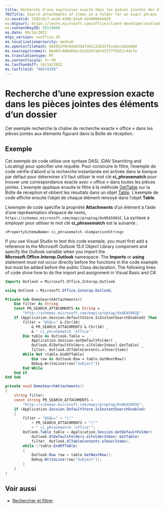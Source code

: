 ```yaml
---
title: Recherche d’une expression exacte dans les pièces jointes des éléments d’un dossier
TOCTitle: Search attachments of items in a folder for an exact phrase
ms:assetid: 3202c0c7-ee3d-4396-b3a9-d24990b44829
ms:mtpsurl: https://learn.microsoft.com/office/client-developer/outlook/pia/how-to-search-attachments-of-items-in-a-folder-for-an-exact-phrase?redirectedfrom=MSDN
ms:contentKeyID: 55119889
ms.date: 09/14/2021
mtps_version: v=office.15
ms.localizationpriority: medium
ms.openlocfilehash: 94201370c65643daf361131b2575cebacd2eebb0
ms.sourcegitcommit: b6d8fc4db483ecd1a3247a6cb3377f5b52c44cfe
ms.translationtype: MT
ms.contentlocale: fr-FR
ms.lasthandoff: 10/14/2022
ms.locfileid: "68574356"
---
```

# <a name="search-attachments-of-items-in-a-folder-for-an-exact-phrase"></a>Recherche d’une expression exacte dans les pièces jointes des éléments d’un dossier

Cet exemple recherche la chaîne de recherche exacte « office » dans les pièces jointes aux éléments figurant dans la Boîte de réception.

## <a name="example"></a>Exemple

Cet exemple de code utilise une syntaxe DASL (DAV Searching and Locating) pour spécifier une requête. Pour construire le filtre, l’exemple de code vérifie d’abord si la recherche instantanée est activée dans la banque par défaut pour déterminer s’il faut utiliser le mot clé **ci\_phrasematch** pour trouver une correspondance exacte avec « office » dans toutes les pièces jointes. L’exemple applique ensuite le filtre à la méthode [GetTable](/dotnet/api/microsoft.office.interop.outlook.mapifolder.gettable) sur la Boîte de réception et obtient les résultats dans un objet [Table](/dotnet/api/microsoft.office.interop.outlook.table). L’exemple de code affiche ensuite l’objet de chaque élément renvoyé dans l’objet **Table**.

L’exemple de code spécifie la propriété **Attachments** d’un élément à l’aide d’une représentation d’espace de noms, `https://schemas.microsoft.com/mapi/proptag/0x0EA5001E`. La syntaxe à employer pour utiliser le mot clé **ci\_phrasematch** est la suivante :

`<PropertySchemaName> ci_phrasematch <ComparisonString>`

If you use Visual Studio to test this code example, you must first add a reference to the Microsoft Outlook 15.0 Object Library component and specify the Outlook variable when you import the **Microsoft.Office.Interop.Outlook** namespace. The **Imports** or **using** statement must not occur directly before the functions in the code example but must be added before the public Class declaration. The following lines of code show how to do the import and assignment in Visual Basic and C\#.

```vb
Imports Outlook = Microsoft.Office.Interop.Outlook
```

```csharp
using Outlook = Microsoft.Office.Interop.Outlook;
```

```vb
Private Sub DemoSearchAttachments()
    Dim filter As String
    Const PR_SEARCH_ATTACHMENTS As String = _
        "http://schemas.microsoft.com/mapi/proptag/0x0EA5001E"
    If (Application.Session.DefaultStore.IsInstantSearchEnabled) Then
        filter = "@SQL=" & Chr(34) _
            & PR_SEARCH_ATTACHMENTS & Chr(34) _
            & " ci_phrasematch 'office'"
        Dim table As Outlook.Table = _
            Application.Session.GetDefaultFolder( _
            Outlook.OlDefaultFolders.olFolderInbox).GetTable( _
            filter, Outlook.OlTableContents.olUserItems)
        While Not (table.EndOfTable)
            Dim row As Outlook.Row = table.GetNextRow()
            Debug.WriteLine(row("Subject"))
        End While
    End If
End Sub
```

```csharp
private void DemoSearchAttachments()
{
    string filter;
    const string PR_SEARCH_ATTACHMENTS =
        "http://schemas.microsoft.com/mapi/proptag/0x0EA5001E";
    if (Application.Session.DefaultStore.IsInstantSearchEnabled)
    {
        filter = "@SQL=" + "\""
            + PR_SEARCH_ATTACHMENTS + "\""
            + " ci_phrasematch 'office'";
        Outlook.Table table = Application.Session.GetDefaultFolder(
            Outlook.OlDefaultFolders.olFolderInbox).GetTable(
            filter, Outlook.OlTableContents.olUserItems);
        while (!table.EndOfTable)
        {
            Outlook.Row row = table.GetNextRow();
            Debug.WriteLine(row["Subject"]);
        }
    }
}
```

## <a name="see-also"></a>Voir aussi

- [Rechercher et filtrer](search-and-filter.md)
